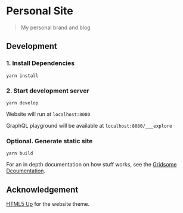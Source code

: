 # Personal Site

> My personal brand and blog

## Development

### 1. Install Dependencies

`yarn install`

### 2. Start development server

`yarn develop`

Website will run at `localhost:8080`

GraphQL playground will be available at `localhost:8080/___explore`

### Optional. Generate static site

`yarn build`

For an in depth documentation on how stuff works, see the [Gridsome
Dcoumentation](https://gridsome.org/docs).

## Acknowledgement

[HTML5 Up](https://www.html5up.net) for the website theme.
